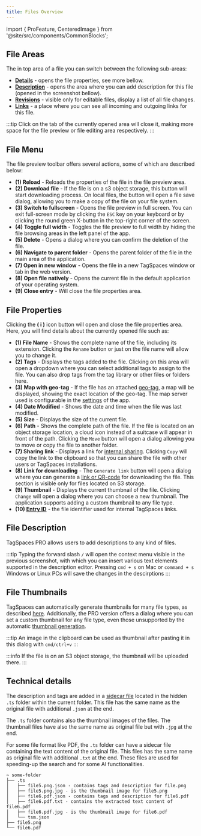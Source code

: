 ```yaml
---
title: Files Overview
---
```


import { ProFeature, CenteredImage } from '@site/src/components/CommonBlocks';

## File Areas

The in top area of a file you can switch between the following sub-areas:

- **[Details](#file-properties)** - opens the file properties, see more bellow.
- **[Description](#file-description)** - opens the area where you can add description for this file (opened in the screenshot bellow).
- **[Revisions](/editing-files#file-revisions)** - visible only for editable files, display a list of all file changes.
- **[Links](/linking)** - a place where you can see all incoming and outgoing links for this file.

<CenteredImage
    caption="File areas"
    src="/media/entrydetails/file-tabs.png"
    showCaption
    maxWidth="500px"
  />

:::tip
Click on the tab of the currently opened area will close it, making more space for the file preview or file editing area respectively.
:::

## File Menu

<CenteredImage
    caption="File menu"
    src="/media/entrydetails/file-menu.avif"
    showCaption
    maxWidth="600px"
  />

The file preview toolbar offers several actions, some of which are described below:

- **(1) Reload** - Reloads the properties of the file in the file preview area.
- **(2) Download file** - If the file is on a s3 object storage, this button will start downloading process. On local files, the button will open a file save dialog, allowing you to make a copy of the file on your file system.
- **(3) Switch to fullscreen** - Opens the file preview in full screen. You can exit full-screen mode by clicking the `ESC` key on your keyboard or by clicking the round green X-button in the top-right corner of the screen.
- **(4) Toggle full width** - Toggles the file preview to full width by hiding the file browsing areas in the left panel of the app.
- **(5) Delete** - Opens a dialog where you can confirm the deletion of the file.
- **(6) Navigate to parent folder** - Opens the parent folder of the file in the main area of the application.
- **(7) Open in new window** - Opens the file in a new TagSpaces window or tab in the web version.
- **(8) Open file natively** - Opens the current file in the default application of your operating system.
- **(9) Close entry** - Will close the file properties area.

## File Properties

Clicking the **( i )** icon button will open and close the file properties area. Here, you will find details about the currently opened file such as:

<CenteredImage
    caption="File properties area"
    src="/media/entrydetails/file-properties.svg"
    showCaption
    maxWidth="600px"
  />

- **(1) File Name** - Shows the complete name of the file, including its extension. Clicking the `Rename` button or just on the file name will allow you to change it.
- **(2) Tags** - Displays the tags added to the file. Clicking on this area will open a dropdown where you can select additional tags to assign to the file. You can also drop tags from the tag library or other files or folders here.
- **(3) Map with geo-tag** - If the file has an attached [geo-tag](/ui/taglibrary#geo-tagging), a map will be displayed, showing the exact location of the geo-tag. The map server used is configurable in the [settings](/ui/settings/#advanced) of the app.
- **(4) Date Modified** - Shows the date and time when the file was last modified.
- **(5) Size** - Displays the size of the current file.
- **(6) Path** - Shows the complete path of the file. If the file is located on an object storage location, a cloud icon instead of a suitcase will appear in front of the path. Clicking the `Move` button will open a dialog allowing you to move or copy the file to another folder.
- **(7) Sharing link** - Displays a link for [internal sharing](/sharing#internal-sharing-for-files-and-folders). Clicking `Copy` will copy the link to the clipboard so that you can share the file with other users or TagSpaces installations.
- **(8) Link for downloading** <ProFeature /> - The `Generate link` button will open a dialog where you can generate a [link or QR-code](/sharing#sharing-download-link-to-a-file) for downloading the file. This section is visible only for files located on S3 storage.
- **(9) Thumbnail** <ProFeature /> - Displays the current thumbnail of the file. Clicking `Change` will open a dialog where you can choose a new thumbnail. The application supports adding a custom thumbnail to any file type.
- **(10) [Entry ID](/linking)** - the file identifier used for internal TagSpaces links.

## File Description

<ProFeature />
TagSpaces PRO allows users to add descriptions to any kind of files.

<CenteredImage
    caption="Description for files"
    src="/media/entrydetails/file-description.avif"
    showCaption
    maxWidth={600}
  />

:::tip
Typing the forward slash `/` will open the context menu visible in the previous screenshot, with which you can insert various text elements supported in the description editor. Pressing `cmd + s` on Mac or `command + s` Windows or Linux PCs will save the changes in the descirptions
:::

## File Thumbnails

<ProFeature />

TagSpaces can automatically generate thumbnails for many file types, as described [here](/thumbnails). Additionally, the PRO version offers a dialog where you can set a custom thumbnail for any file type, even those unsupported by the automatic [thumbnail generation](/thumbnails).

<CenteredImage
    caption="Dialog for changing the file thumbnail"
    src="/media/entrydetails/change-folder-thumbnail.avif"
    showCaption
    maxWidth={500}
  />

:::tip
An image in the clipboard can be used as thumbnail after pasting it in this dialog with `cmd/ctrl+v`
:::

:::info
If the file is on an S3 object storage, the thumbnail will be uploaded there.
:::

## Technical details

The description and tags are added in a [sidecar file](/dev/metafileformats#file-meta-description-format) located in the hidden `.ts` folder within the current folder. This file has the same name as the original file with additional `.json` at the end.

The `.ts` folder contains also the thumbnail images of the files. The thumbnail files have also the same name as original file but with `.jpg` at the end.

For some file format like PDF, the `.ts` folder can have a sidecar file containing the text content of the original file. This files has the same name as original file with additional `.txt` at the end. These files are used for speeding-up the search and for some AI functionalities.

```
~ some-folder
├── .ts
│   ├── file5.png.json - contains tags and description for file.png
│   ├── file5.png.jpg - is the thumbnail image for file5.png
│   ├── file6.pdf.json - contains tags and description for file6.pdf
│   ├── file6.pdf.txt - contains the extracted text content of file6.pdf
│   ├── file6.pdf.jpg - is the thumbnail image for file6.pdf
│   └── tsm.json
├── file5.png
└── file6.pdf
```
